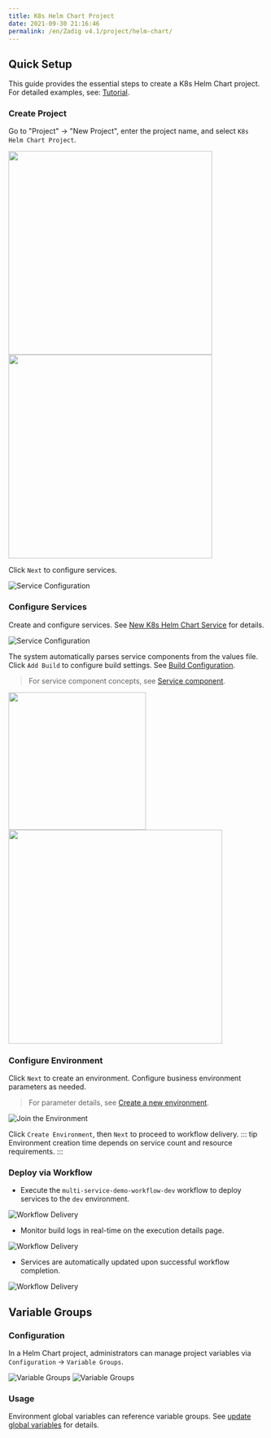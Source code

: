 ```yaml
---
title: K8s Helm Chart Project
date: 2021-09-30 21:16:46
permalink: /en/Zadig v4.1/project/helm-chart/
---
```


## Quick Setup

This guide provides the essential steps to create a K8s Helm Chart project. For detailed examples, see: [Tutorial](https://www.koderover.com/tutorials-detail/codelabs/helm-chart/index.html?index=..%2F..index#0).

### Create Project

Go to "Project" → "New Project", enter the project name, and select `K8s Helm Chart Project`.

<img src="../../../_images/create_project_entrance.png" width="400">
<img src="../../../_images/helm_chart_sample_onboarding_1_310.png" width="400">

Click `Next` to configure services.

![Service Configuration](../../../_images/helm_chart_sample_onboarding_2_0.png)

### Configure Services

Create and configure services. See [New K8s Helm Chart Service](/en/Zadig%20v4.1/project/service/helm/chart/#create-a-new-service) for details.

![Service Configuration](../../../_images/helm_chart_sample_onboarding_2.png)

The system automatically parses service components from the values file. Click `Add Build` to configure build settings. See [Build Configuration](/en/Zadig%20v4.1/project/build/).

> For service component concepts, see [Service component](/en/Zadig%20v4.1/env/overview/#what-is-a-service-component).

<img src="../../../_images/helm_chart_sample_onboarding_2_1.png" width="270">
<img src="../../../_images/helm_chart_sample_onboarding_backend_build_config_1.png" width="420">

### Configure Environment
Click `Next` to create an environment. Configure business environment parameters as needed.
> For parameter details, see [Create a new environment](/en/Zadig%20v4.1/project/env/k8s/#create-a-new-environment).

![Join the Environment](../../../_images/helm_chart_sample_onboarding_3.png)

Click `Create Environment`, then `Next` to proceed to workflow delivery.
::: tip
Environment creation time depends on service count and resource requirements.
:::

### Deploy via Workflow

- Execute the `multi-service-demo-workflow-dev` workflow to deploy services to the `dev` environment.

![Workflow Delivery](../../../_images/helm_chart_sample_onboarding_4_220.png)

- Monitor build logs in real-time on the execution details page.

![Workflow Delivery](../../../_images/helm_chart_sample_show_pipeline_running_220.png)

- Services are automatically updated upon successful workflow completion.

![Workflow Delivery](../../../_images/helm_chart_sample_show_env.png)

## Variable Groups

### Configuration

In a Helm Chart project, administrators can manage project variables via `Configuration` → `Variable Groups`.

![Variable Groups](../../../_images/project_setttings_vars_group_1.png)
![Variable Groups](../../../_images/project_setttings_vars_group_2.png)

### Usage

Environment global variables can reference variable groups. See [update global variables](/en/Zadig%20v4.1/project/env/helm/chart/#update-global-variables) for details.